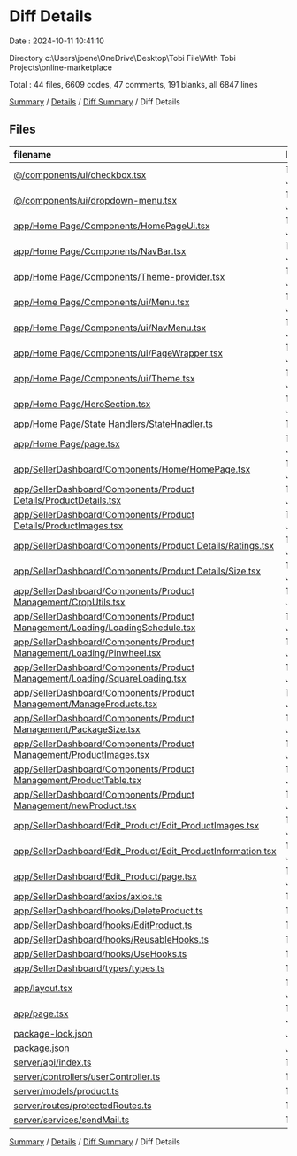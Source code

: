 # Diff Details

Date : 2024-10-11 10:41:10

Directory c:\\Users\\joene\\OneDrive\\Desktop\\Tobi File\\With Tobi Projects\\online-marketplace

Total : 44 files,  6609 codes, 47 comments, 191 blanks, all 6847 lines

[Summary](results.md) / [Details](details.md) / [Diff Summary](diff.md) / Diff Details

## Files
| filename | language | code | comment | blank | total |
| :--- | :--- | ---: | ---: | ---: | ---: |
| [@/components/ui/checkbox.tsx](/@/components/ui/checkbox.tsx) | TypeScript JSX | 26 | 0 | 5 | 31 |
| [@/components/ui/dropdown-menu.tsx](/@/components/ui/dropdown-menu.tsx) | TypeScript JSX | 182 | 0 | 19 | 201 |
| [app/Home Page/Components/HomePageUi.tsx](/app/Home%20Page/Components/HomePageUi.tsx) | TypeScript JSX | 29 | 0 | 4 | 33 |
| [app/Home Page/Components/NavBar.tsx](/app/Home%20Page/Components/NavBar.tsx) | TypeScript JSX | 38 | 0 | 5 | 43 |
| [app/Home Page/Components/Theme-provider.tsx](/app/Home%20Page/Components/Theme-provider.tsx) | TypeScript JSX | 7 | 0 | 3 | 10 |
| [app/Home Page/Components/ui/Menu.tsx](/app/Home%20Page/Components/ui/Menu.tsx) | TypeScript JSX | 26 | 0 | 6 | 32 |
| [app/Home Page/Components/ui/NavMenu.tsx](/app/Home%20Page/Components/ui/NavMenu.tsx) | TypeScript JSX | 11 | 0 | 5 | 16 |
| [app/Home Page/Components/ui/PageWrapper.tsx](/app/Home%20Page/Components/ui/PageWrapper.tsx) | TypeScript JSX | 26 | 9 | 5 | 40 |
| [app/Home Page/Components/ui/Theme.tsx](/app/Home%20Page/Components/ui/Theme.tsx) | TypeScript JSX | 39 | 0 | 7 | 46 |
| [app/Home Page/HeroSection.tsx](/app/Home%20Page/HeroSection.tsx) | TypeScript JSX | 18 | 1 | 4 | 23 |
| [app/Home Page/State Handlers/StateHnadler.ts](/app/Home%20Page/State%20Handlers/StateHnadler.ts) | TypeScript | 17 | 0 | 4 | 21 |
| [app/Home Page/page.tsx](/app/Home%20Page/page.tsx) | TypeScript JSX | 10 | 0 | 3 | 13 |
| [app/SellerDashboard/Components/Home/HomePage.tsx](/app/SellerDashboard/Components/Home/HomePage.tsx) | TypeScript JSX | 29 | 0 | 2 | 31 |
| [app/SellerDashboard/Components/Product Details/ProductDetails.tsx](/app/SellerDashboard/Components/Product%20Details/ProductDetails.tsx) | TypeScript JSX | 55 | 0 | 6 | 61 |
| [app/SellerDashboard/Components/Product Details/ProductImages.tsx](/app/SellerDashboard/Components/Product%20Details/ProductImages.tsx) | TypeScript JSX | 47 | 0 | 5 | 52 |
| [app/SellerDashboard/Components/Product Details/Ratings.tsx](/app/SellerDashboard/Components/Product%20Details/Ratings.tsx) | TypeScript JSX | 36 | 4 | 9 | 49 |
| [app/SellerDashboard/Components/Product Details/Size.tsx](/app/SellerDashboard/Components/Product%20Details/Size.tsx) | TypeScript JSX | 17 | 0 | 5 | 22 |
| [app/SellerDashboard/Components/Product Management/CropUtils.tsx](/app/SellerDashboard/Components/Product%20Management/CropUtils.tsx) | TypeScript JSX | 31 | 0 | 6 | 37 |
| [app/SellerDashboard/Components/Product Management/Loading/LoadingSchedule.tsx](/app/SellerDashboard/Components/Product%20Management/Loading/LoadingSchedule.tsx) | TypeScript JSX | 23 | 0 | 4 | 27 |
| [app/SellerDashboard/Components/Product Management/Loading/Pinwheel.tsx](/app/SellerDashboard/Components/Product%20Management/Loading/Pinwheel.tsx) | TypeScript JSX | 23 | 0 | 5 | 28 |
| [app/SellerDashboard/Components/Product Management/Loading/SquareLoading.tsx](/app/SellerDashboard/Components/Product%20Management/Loading/SquareLoading.tsx) | TypeScript JSX | 23 | 0 | 4 | 27 |
| [app/SellerDashboard/Components/Product Management/ManageProducts.tsx](/app/SellerDashboard/Components/Product%20Management/ManageProducts.tsx) | TypeScript JSX | -16 | 0 | -2 | -18 |
| [app/SellerDashboard/Components/Product Management/PackageSize.tsx](/app/SellerDashboard/Components/Product%20Management/PackageSize.tsx) | TypeScript JSX | 0 | 0 | -2 | -2 |
| [app/SellerDashboard/Components/Product Management/ProductImages.tsx](/app/SellerDashboard/Components/Product%20Management/ProductImages.tsx) | TypeScript JSX | 50 | 27 | 10 | 87 |
| [app/SellerDashboard/Components/Product Management/ProductTable.tsx](/app/SellerDashboard/Components/Product%20Management/ProductTable.tsx) | TypeScript JSX | 84 | 0 | 13 | 97 |
| [app/SellerDashboard/Components/Product Management/newProduct.tsx](/app/SellerDashboard/Components/Product%20Management/newProduct.tsx) | TypeScript JSX | -25 | 0 | -3 | -28 |
| [app/SellerDashboard/Edit_Product/Edit_ProductImages.tsx](/app/SellerDashboard/Edit_Product/Edit_ProductImages.tsx) | TypeScript JSX | 48 | 1 | 7 | 56 |
| [app/SellerDashboard/Edit_Product/Edit_ProductInformation.tsx](/app/SellerDashboard/Edit_Product/Edit_ProductInformation.tsx) | TypeScript JSX | 251 | 3 | 39 | 293 |
| [app/SellerDashboard/Edit_Product/page.tsx](/app/SellerDashboard/Edit_Product/page.tsx) | TypeScript JSX | 33 | 0 | 7 | 40 |
| [app/SellerDashboard/axios/axios.ts](/app/SellerDashboard/axios/axios.ts) | TypeScript | 8 | 0 | 3 | 11 |
| [app/SellerDashboard/hooks/DeleteProduct.ts](/app/SellerDashboard/hooks/DeleteProduct.ts) | TypeScript | 10 | 0 | 2 | 12 |
| [app/SellerDashboard/hooks/EditProduct.ts](/app/SellerDashboard/hooks/EditProduct.ts) | TypeScript | 79 | 2 | 7 | 88 |
| [app/SellerDashboard/hooks/ReusableHooks.ts](/app/SellerDashboard/hooks/ReusableHooks.ts) | TypeScript | 27 | 0 | 1 | 28 |
| [app/SellerDashboard/hooks/UseHooks.ts](/app/SellerDashboard/hooks/UseHooks.ts) | TypeScript | 0 | 0 | -1 | -1 |
| [app/SellerDashboard/types/types.ts](/app/SellerDashboard/types/types.ts) | TypeScript | 17 | 0 | 0 | 17 |
| [app/layout.tsx](/app/layout.tsx) | TypeScript JSX | 9 | 0 | 0 | 9 |
| [app/page.tsx](/app/page.tsx) | TypeScript JSX | 1 | 0 | -5 | -4 |
| [package-lock.json](/package-lock.json) | JSON | 5,251 | 0 | 0 | 5,251 |
| [package.json](/package.json) | JSON | 7 | 0 | 0 | 7 |
| [server/api/index.ts](/server/api/index.ts) | TypeScript | 0 | 0 | -1 | -1 |
| [server/controllers/userController.ts](/server/controllers/userController.ts) | TypeScript | 0 | 0 | -7 | -7 |
| [server/models/product.ts](/server/models/product.ts) | TypeScript | 2 | 0 | -1 | 1 |
| [server/routes/protectedRoutes.ts](/server/routes/protectedRoutes.ts) | TypeScript | 54 | 0 | 6 | 60 |
| [server/services/sendMail.ts](/server/services/sendMail.ts) | TypeScript | 6 | 0 | 2 | 8 |

[Summary](results.md) / [Details](details.md) / [Diff Summary](diff.md) / Diff Details